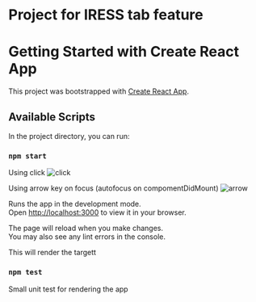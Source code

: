 # Project for IRESS tab feature

# Getting Started with Create React App

This project was bootstrapped with [Create React App](https://github.com/facebook/create-react-app).
## Available Scripts

In the project directory, you can run:

### `npm start`

Using click
![click](https://user-images.githubusercontent.com/8097415/151766421-39ef8a72-e494-454e-bfe6-1a1efef79b42.gif)

Using arrow key on focus (autofocus on compomentDidMount)
![arrow](https://user-images.githubusercontent.com/8097415/151766439-07942604-ae38-4a74-90fa-35e97d820210.gif)

Runs the app in the development mode.\
Open [http://localhost:3000](http://localhost:3000) to view it in your browser.

The page will reload when you make changes.\
You may also see any lint errors in the console.

This will render the targett

### `npm test`

Small unit test for rendering the app
